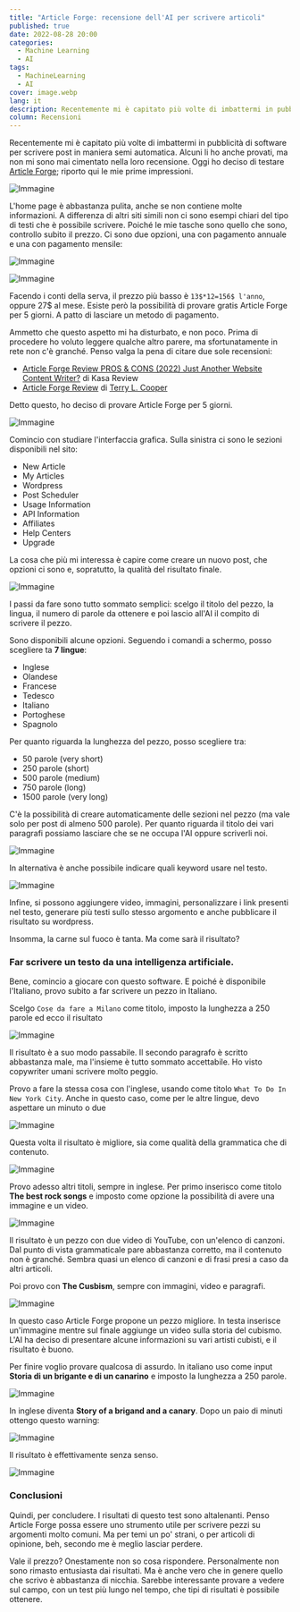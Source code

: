 ```yaml
---
title: "Article Forge: recensione dell'AI per scrivere articoli"
published: true
date: 2022-08-28 20:00
categories:
  - Machine Learning
  - AI
tags:
  - MachineLearning
  - AI
cover: image.webp
lang: it
description: Recentemente mi è capitato più volte di imbattermi in pubblicità di software per scrivere post in maniera semi automatica. Alcuni li ho anche provati, ma non mi sono mai cimentato nella loro recensione. Oggi ho deciso di testare Article Forge; riporto qui le mie prime impressioni.
column: Recensioni
---
```


Recentemente mi è capitato più volte di imbattermi in pubblicità di software per scrivere post in maniera semi automatica. Alcuni li ho anche provati, ma non mi sono mai cimentato nella loro recensione. Oggi ho deciso di testare [Article Forge](https://www.articleforge.com/); riporto qui le mie prime impressioni.

![Immagine](./home-page.webp)

L'home page è abbastanza pulita, anche se non contiene molte informazioni. A differenza di altri siti simili non ci sono esempi chiari del tipo di testi che è possibile scrivere. Poiché le mie tasche sono quello che sono, controllo subito il prezzo. Ci sono due opzioni, una con pagamento annuale e una con pagamento mensile:

![Immagine](./price-yearly.webp)

![Immagine](./price-monthly.webp)

Facendo i conti della serva, il prezzo più basso è `13$*12=156$ l'anno`, oppure 27$ al mese. Esiste però la possibilità di provare gratis Article Forge per 5 giorni. A patto di lasciare un metodo di pagamento.

Ammetto che questo aspetto mi ha disturbato, e non poco. Prima di procedere ho voluto leggere qualche altro parere, ma sfortunatamente in rete non c'è granché. Penso valga la pena di citare due sole recensioni:

- [Article Forge Review PROS & CONS (2022) Just Another Website Content Writer?](https://www.kasareviews.com/article-forge-review-website-content-writer/) di Kasa Review
- [Article Forge Review](https://tlcooper0001.medium.com/article-forge-review-966aa79f0755) di [Terry L. Cooper](https://tlcooper0001.medium.com/)

Detto questo, ho deciso di provare Article Forge per 5 giorni.

![Immagine](./interface.webp)

Comincio con studiare l'interfaccia grafica. Sulla sinistra ci sono le sezioni disponibili nel sito:

- New Article
- My Articles
- Wordpress
- Post Scheduler
- Usage Information
- API Information
- Affiliates
- Help Centers
- Upgrade

La cosa che più mi interessa è capire come creare un nuovo post, che opzioni ci sono e, sopratutto, la qualità del risultato finale.

![Immagine](./create-new-post.webp)

I passi da fare sono tutto sommato semplici: scelgo il titolo del pezzo, la lingua, il numero di parole da ottenere e poi lascio all'AI il compito di scrivere il pezzo.

Sono disponibili alcune opzioni. Seguendo i comandi a schermo, posso scegliere ta **7 lingue**:

- Inglese
- Olandese
- Francese
- Tedesco
- Italiano
- Portoghese
- Spagnolo

Per quanto riguarda la lunghezza del pezzo, posso scegliere tra:

- 50 parole (very short)
- 250 parole (short)
- 500 parole (medium)
- 750 parole (long)
- 1500 parole (very long)

C'è la possibilità di creare automaticamente delle sezioni nel pezzo (ma vale solo per post di almeno 500 parole). Per quanto riguarda il titolo dei vari paragrafi possiamo lasciare che se ne occupa l'AI oppure scriverli noi.

![Immagine](./heading.webp)

In alternativa è anche possibile indicare quali keyword usare nel testo.

![Immagine](./heading.webp)

Infine, si possono aggiungere video, immagini, personalizzare i link presenti nel testo, generare più testi sullo stesso argomento e anche pubblicare il risultato su wordpress.

Insomma, la carne sul fuoco è tanta. Ma come sarà il risultato?

### Far scrivere un testo da una intelligenza artificiale.

Bene, comincio a giocare con questo software. E poiché è disponibile l'Italiano, provo subito a far scrivere un pezzo in Italiano.

Scelgo `Cose da fare a Milano` come titolo, imposto la lunghezza a 250 parole ed ecco il risultato

![Immagine](./italian.webp)

Il risultato è a suo modo passabile. Il secondo paragrafo è scritto abbastanza male, ma l'insieme è tutto sommato accettabile. Ho visto copywriter umani scrivere molto peggio.

Provo a fare la stessa cosa con l'inglese, usando come titolo `What To Do In New York City`. Anche in questo caso, come per le altre lingue, devo aspettare un minuto o due

![Immagine](./processing-query.webp)

Questa volta il risultato è migliore, sia come qualità della grammatica che di contenuto.

![Immagine](./english.webp)

Provo adesso altri titoli, sempre in inglese. Per primo inserisco come titolo **The best rock songs** e imposto come opzione la possibilità di avere una immagine e un video.

![Immagine](./best-rocks.webp)

Il risultato è un pezzo con due video di YouTube, con un'elenco di canzoni. Dal punto di vista grammaticale pare abbastanza corretto, ma il contenuto non è granché. Sembra quasi un elenco di canzoni e di frasi presi a caso da altri articoli.

Poi provo con **The Cusbism**, sempre con immagini, video e paragrafi.

![Immagine](./the-cusbism.webp)

In questo caso Article Forge propone un pezzo migliore. In testa inserisce un'immagine mentre sul finale aggiunge un video sulla storia del cubismo. L'AI ha deciso di presentare alcune informazioni su vari artisti cubisti, e il risultato è buono.

Per finire voglio provare qualcosa di assurdo. In italiano uso come input **Storia di un brigante e di un canarino** e imposto la lunghezza a 250 parole.

![Immagine](./brigante-canarino.webp)

In inglese diventa **Story of a brigand and a canary**. Dopo un paio di minuti ottengo questo warning:

![Immagine](./attenzione.webp)

Il risultato è effettivamente senza senso.

![Immagine](./brigand-canary.webp)

### Conclusioni

Quindi, per concludere. I risultati di questo test sono altalenanti. Penso Article Forge possa essere uno strumento utile per scrivere pezzi su argomenti molto comuni. Ma per temi un po' strani, o per articoli di opinione, beh, secondo me è meglio lasciar perdere.

Vale il prezzo? Onestamente non so cosa rispondere. Personalmente non sono rimasto entusiasta dai risultati. Ma è anche vero che in genere quello che scrivo è abbastanza di nicchia. Sarebbe interessante provare a vedere sul campo, con un test più lungo nel tempo, che tipi di risultati è possibile ottenere.
